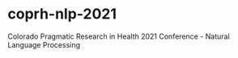 # coprh-nlp-2021
Colorado Pragmatic Research in Health 2021 Conference - Natural Language Processing
